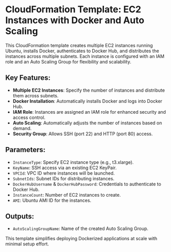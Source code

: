 # CloudFormation Template: EC2 Instances with Docker and Auto Scaling

This CloudFormation template creates multiple EC2 instances running Ubuntu, installs Docker, authenticates to Docker Hub, and distributes the instances across multiple subnets. Each instance is configured with an IAM role and an Auto Scaling Group for flexibility and scalability.

## Key Features:
- **Multiple EC2 Instances**: Specify the number of instances and distribute them across subnets.
- **Docker Installation**: Automatically installs Docker and logs into Docker Hub.
- **IAM Role**: Instances are assigned an IAM role for enhanced security and access control.
- **Auto Scaling**: Automatically adjusts the number of instances based on demand.
- **Security Group**: Allows SSH (port 22) and HTTP (port 80) access.

## Parameters:
- `InstanceType`: Specify EC2 instance type (e.g., t3.xlarge).
- `KeyName`: SSH access via an existing EC2 KeyPair.
- `VPCId`: VPC ID where instances will be launched.
- `SubnetIds`: Subnet IDs for distributing instances.
- `DockerHubUsername` & `DockerHubPassword`: Credentials to authenticate to Docker Hub.
- `InstanceCount`: Number of EC2 instances to create.
- `AMI`: Ubuntu AMI ID for the instances.

## Outputs:
- `AutoScalingGroupName`: Name of the created Auto Scaling Group.

This template simplifies deploying Dockerized applications at scale with minimal setup effort.
